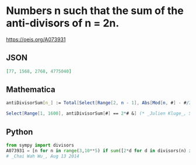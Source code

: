 # Numbers n such that the sum of the anti\-divisors of n \= 2n\.
https://oeis.org/A073931
## JSON
```JSON
[77, 1568, 2768, 4775040]
```
## Mathematica
```Mathematica
antiDivisorSum[n_] := Total[Select[Range[2, n - 1], Abs[Mod[n, #] - #/2] < 1 &]]
```
```Mathematica
Select[Range[1, 1600], antiDivisorSum[#] == 2*# &] (* _Julien Kluge_, Sep 19 2016 *)
```
## Python
```Python
from sympy import divisors
A073931 = [n for n in range(3,10**5) if sum([2*d for d in divisors(n) if n > 2*d and n % (2*d)] + [d for d in divisors(2*n-1) if n > d >=2 and n % d] + [d for d in divisors(2*n+1) if n > d >=2 and n % d]) == 2*n]
# _Chai Wah Wu_, Aug 13 2014
```
